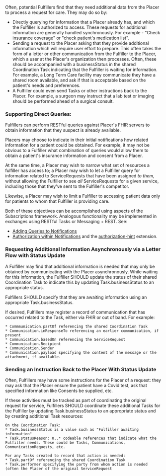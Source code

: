 Often, potential Fulfillers find that they need additional data from the Placer to process a request for care. They may do so by:
* Directly querying for information that a Placer already has, and which the Fulfiller is authorized to access. These requests for additional information are generally handled synchronously. For example - "Check insurance coverage" or "check patient's medication list". 
* Sending a request to the Placer asking that they provide additional information which will require user effort to prepare. This often takes the form of a letter or other communication from the Fulfiller to the Placer, which a user at the Placer's organization then processes. Often, these should be accompanied with a businessStatus in the shared Coordination Task indicating that the Fulfiller is waiting for information. For example, a Long Term Care facility may communicate they have a shared room available, and ask if that is acceptable based on the patient's needs and preferences.
* A Fulfiller could even send Tasks or other instructions back to the Placer. For example, a surgeon may instruct that a lab test or imaging should be performed ahead of a surgical consult. 

### Supporting Direct Queries:
Fulfillers can perform RESTful queries against Placer's FHIR servers to obtain information that they suspect is already available.

Placers may choose to indicate in their initial notifications how related information for a patient could be obtained. For example, it may not be obvious to a Fulfiller what combination of queries would allow them to obtain a patient's insurance information and consent from a Placer.

At the same time, a Placer may wish to narrow what set of resources a fulfiller has access to; a Placer may wish to let a Fulfiller query for information related to ServiceRequests that have been assigned *to them*, without allowing the Fulfiller to see *all* ServiceRequests for a given service, including those that they've sent to the Fulfiller's competitor.

Likewise, a Placer may wish to limit a Fulfiller to accessing patient data only for patients to whom that Fulfiller is providing care.

Both of these objectives can be accomplished using aspects of the Subscriptions framework. Analogous functionality may be implemented in exchanges using RESTful Tasks or Messaging + REST. See:
* [Adding Queries to Notifications ](https://build.fhir.org/ig/HL7/fhir-subscription-backport-ig/StructureDefinition-notification-authorization-hint.html)
* [Authorization within Notifications](https://build.fhir.org/ig/HL7/fhir-subscription-backport-ig/StructureDefinition-notification-authorization-hint.html) and the [authorization-hint](https://build.fhir.org/ig/HL7/fhir-subscription-backport-ig/StructureDefinition-notification-authorization-hint.html) extension.

### Requesting Additional Information Asynchronously via a Letter Flow with Status Update

A Fulfiller may find that additional information is needed that may only be obtained by communicating with the Placer asynchronously. While waiting for this information, the Fulfiller SHOULD update the status of their shared Coordination Task to indicate this by updating Task.businessStatus to an appropriate status. 

Fulfillers SHOULD specify that they are awaiting information using an appropriate Task.businessStatus.

If desired, Fulfillers may register a record of communication that has occurred related to the Task, either via FHIR or out of band. For example:
```
* Commmunication.partOf referencing the shared Coordination Task
* Communication.inResponseTo referencing an earlier communication, if present
* Communication.basedOn referencing the ServiceRequest
* Communication.Recipient
* Communication.Sender
* Communication.payload specifying the content of the message or the attachment, if available.
```

### Sending an Instruction Back to the Placer With Status Update

Often, Fulfillers may have some instructions for the Placer of a request: they may ask that the Placer ensure the patient have a Covid test, ask that specified information like Consents be supplied, etc. 

If these activities must be tracked as part of coordinating the original request for service, Fulfillers SHOULD coordinate these additional Tasks for the Fulfiller by updating Task.businessStatus to an appropriate status and by creating additional Task resources:

```
On the Coordination Task:
* Task.businessStatus is a value such as "Fulfiller awaiting information"
* Task.statusReason: 0..* codeable references that indicate what the Fulfiller needs. These could be Tasks, Communications, CommunicationRequests, etc. 

For any Tasks created to record that action is needed:
* Task.partOf referencing the shared Coordination Task
* Task.performer specifying the party from whom action is needed (often the Placer of the original ServiceRequest 
```


